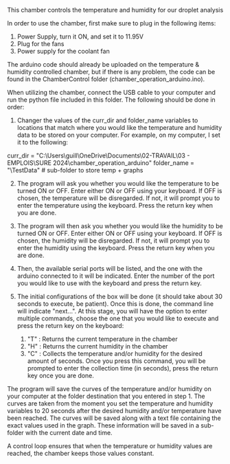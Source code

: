 This chamber controls the temperature and humidity for our droplet analysis

In order to use the chamber, first make sure to plug in the following items:
  1) Power Supply, turn it ON, and set it to 11.95V
  2) Plug for the fans
  3) Power supply for the coolant fan

The arduino code should already be uploaded on the temperature & humidity controlled chamber, but if there is any problem, the code can be found in the ChamberControl folder (chamber_operation_arduino.ino).

When utilizing the chamber, connect the USB cable to your computer and run the python file included in this folder. The following should be done in order:

  1) Changer the values of the curr_dir and folder_name variables to locations that match where you would like the temperature and humidity data to be stored on your computer. For example, on my computer, I set it to the following:

  curr_dir = "C:\\Users\\guill\\OneDrive\\Documents\\02-TRAVAIL\\03 - EMPLOIS\\SURE 2024\\chamber_operation_arduino"           folder_name = "\\TestData"  # sub-folder to store temp + graphs
  
  2) The program will ask you whether you would like the temperature to be turned ON or OFF. Enter either ON or OFF using your keyboard. If OFF is chosen, the temperature will be disregarded. If not, it will prompt you to enter the temperature using the keyboard. Press the return key when you are done.
  3) The program will then ask you whether you would like the humidity to be turned ON or OFF. Enter either ON or OFF using your keyboard. If OFF is chosen, the humidity will be disregarded. If not, it will prompt you to enter the humidity using the keyboard. Press the return key when you are done.
  4) Then, the available serial ports will be listed, and the one with the arduino connected to it will be indicated. Enter the number of the port you would like to use with the keyboard and press the return key.
  5) The initial configurations of the box will be done (it should take about 30 seconds to execute, be patient). Once this is done, the command line will indicate "next...". At this stage, you will have the option to enter multiple commands, choose the one that you would like to execute and press the return key on the keyboard:

      1. "T" : Returns the current temperature in the chamber
      2. "H" : Returns the current humidity in the chamber
      3. "C" : Collects the temperature and/or humidity for the desired amount of seconds. Once you press this command, you                 will be prompted to enter the collection time (in seconds), press the return key once you are done.

The program will save the curves of the temperature and/or humidity on your computer at the folder destination that you entered in step 1. The curves are taken from the moment you set the temperature and humidity variables to 20 seconds after the desired humidity and/or temperature have been reached. The curves will be saved along with a text file containing the exact values used in the graph. These information will be saved in a sub-folder with the current date and time.

A control loop ensures that when the temperature or humidity values are reached, the chamber keeps those values constant.
